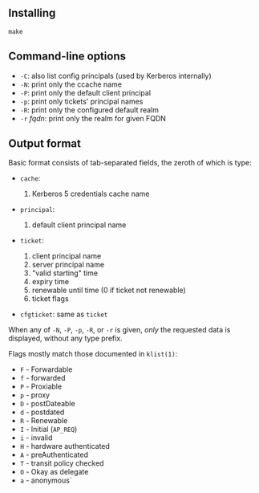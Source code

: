 ## Installing

    make

## Command-line options

  * `-C`: also list config principals (used by Kerberos internally)
  * `-N`: print only the ccache name
  * `-P`: print only the default client principal
  * `-p`: print only tickets' principal names
  * `-R`: print only the configured default realm
  * `-r` *fqdn*: print only the realm for given FQDN

## Output format

Basic format consists of tab-separated fields, the zeroth of which is type:

  * `cache`:

      1. Kerberos 5 credentials cache name

  * `principal`:

      1. default client principal name

  * `ticket`:

      1. client principal name
      2. server principal name
      3. "valid starting" time
      4. expiry time
      5. renewable until time (0 if ticket not renewable)
      6. ticket flags

  * `cfgticket`: same as `ticket`

When any of `-N`, `-P`, `-p`, `-R`, or `-r` is given, _only_ the requested data is displayed, without any type prefix.

Flags mostly match those documented in `klist(1)`:

  * `F` - Forwardable
  * `f` - forwarded
  * `P` - Proxiable
  * `p` - proxy
  * `D` - postDateable
  * `d` - postdated
  * `R` - Renewable
  * `I` - Initial (`AP_REQ`)
  * `i` - invalid
  * `H` - hardware authenticated
  * `A` - preAuthenticated
  * `T` - transit policy checked
  * `O` - Okay as delegate
  * `a` - anonymous`
